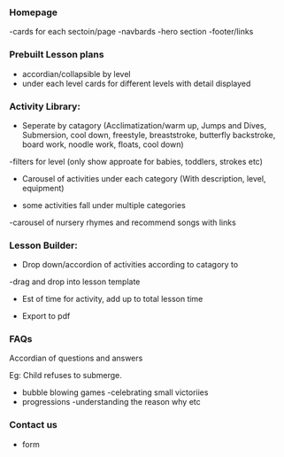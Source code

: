 ### Homepage

-cards for each sectoin/page
-navbards
-hero section
-footer/links


### Prebuilt Lesson plans 

- accordian/collapsible by level 
- under each level cards for different levels with detail displayed



### Activity Library:

- Seperate by catagory (Acclimatization/warm up, Jumps and Dives, Submersion, cool down, freestyle, breaststroke, butterfly backstroke, board work, noodle work, floats, cool down) 

-filters for level (only show approate for babies, toddlers, strokes etc) 

- Carousel of activities under each category (With description, level, equipment) 

- some activities fall under multiple categories 

-carousel of nursery rhymes and recommend songs with links

### Lesson Builder:

- Drop down/accordion of activities according to catagory to

-drag and drop into lesson template

- Est of time for activity, add up to total lesson time 

- Export to pdf

### FAQs

Accordian of questions and answers

Eg: Child refuses to submerge.
- bubble blowing games
-celebrating small victoriies
- progressions 
-understanding the reason why etc


### Contact us 
- form

